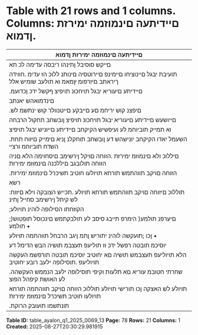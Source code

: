 # Table with 21 rows and 1 columns. Columns: םיידיתעה םינמוזמה ימירזת ןדמוא.

| םיידיתעה םינמוזמה ימירזת ןדמוא |
|---|
| םייקש סוסיבל ןתינהו ריבסה עדימה לכ תא | הטומ אל ןפואב | תבלשמ הרבחה | םיידיתעה םינמוזמה ימירזת תדימאב |
| תועיבת יבגל םיינוציחו םיימינפ םיירוטסיה םינותנ ללוכ הז עדימ .חווידה ךיראתב םיזרפומ ץמאמ וא תולעב שומיש אלל |
| .םיידיתע םיעוריא יבגל תויחכונ תויפיצ ףקשל ידכ ןכדועמ | רחא ןויסינו |
| םינדמואהש יאנתב | חווידה ךיראתב םייחכונ םיאנת יבגל הרבחה תייאר תא ףקשמ םיידיתעה םינמוזמה ימירזת ןדמוא |
| .םיפצנ קוש יריחמ םע םייבקע םייטנוולר קוש ינתשמ לש |
| םייושעש םיידיתע םיעוריא יבגל תויחכונ תויפיצ ןובשחב תחקול הרבחה | םיידיתעה םינמוזמה ימירזת תדימא תעב |
| וא תמייק תוביוחמ לע ועיפשיש הקיקחב םיידיתע םייוניש יבגל תויפיצ | תאז םע דחי .ולא םינמוזמ ימירזת לע עיפשהל |
| .השעמל יאדו הקיקחב יונישהש דע ןובשחב תוחקלנ ןניא םימייק םיזוח תחת השדח תוביוחמ ורציי |
| םיללוכ ולא םינמוזמ ימירזת .הזוחה םויקל ןירשימב םיסחוימה הלא םניה הזוחה תולובגב םיללכנה םינמוזמ ימירזת |
| .הזוחה םויקב תווהתמש תורחא תויולעו חוטיב תשיכרל םינמוזמ ימירזת | )ותבוטל וא( הסילופה לעבל םימולשת |
| רשא | חוטיב יזוח תצובק לש תיתלחתה תוליעפו םותיח | הריכמ לש תויוליעפמ םיעבונ חוטיב תשיכרל םינמוזמ ימירזת |
| :תוללוכ םיזוחה םויקב תווהתמש תורחא תויולע .תכייש הצובקה וילא םיזוח לש קיתל ןירשימב סחייל ןתינ |
| ;הקוזחתו הסילופה לוהינ תויולע | תועיבתב לופיט תויולע • |
| ;)םיערפנ תולמע( הימרפ תייבג סיסב לע תולבקתמש םינכוסל תופטוש תולמע • |
| ןכו ;תועקשה לוהינ יתוריש ןתמ ןיגב הרבחל תווהתמה תויולע • |
| יוסיכמ תובטה רפשל ידכ וז תוליעפ תעצבמ תושיה הבש הדימל דע | העקשה תוליעפ עוציבב הרבחל תווהתמה תויולע • |
| הלא תויוליעפ תעצבמש תושיה םא יחוטיב יוסיכמ תובטה תורפשמ העקשה תויוליעפ .תוסילופה ילעב רובע יחוטיב |
| .שחרתי חטובמ עוריא םא תלעות וקיפי תוסילופה ילעב הנממש העקשהה לע האושת קיפהל הפוצ |
| תויולע לש האצקה ןכו תורישי תויולע תוללוכ הזוחה םויקב תווהתמה תורחא תויולעו חוטיב תשיכרל םינמוזמ ימירזת |
| .תונתשמו תועובק הרוקת |

**Table ID:** table_ayalon_q1_2025_0069_13
**Page:** 78
**Rows:** 21
**Columns:** 1
**Created:** 2025-08-27T20:30:29.981915
